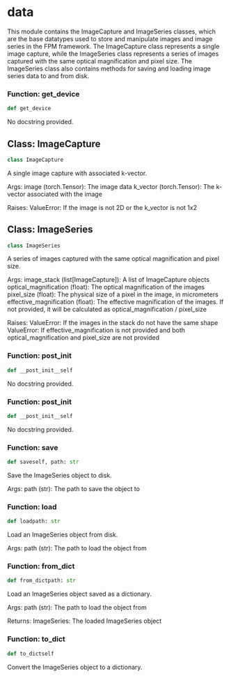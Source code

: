 # data

This module contains the ImageCapture and ImageSeries classes, which are the base datatypes used to store and manipulate images and image series in the FPM framework. The ImageCapture class represents a single image capture, while the ImageSeries class represents a series of images captured with the same optical magnification and pixel size. The ImageSeries class also contains methods for saving and loading image series data to and from disk.

### Function: get_device

```python
def get_device
```

No docstring provided.

## Class: ImageCapture

```python
class ImageCapture
```

A single image capture with associated k-vector.

Args:
    image (torch.Tensor): The image data
    k_vector (torch.Tensor): The k-vector associated with the image

Raises:
    ValueError: If the image is not 2D or the k_vector is not 1x2

## Class: ImageSeries

```python
class ImageSeries
```

A series of images captured with the same optical magnification and pixel size.

Args:
    image_stack (list[ImageCapture]): A list of ImageCapture objects
    optical_magnification (float): The optical magnification of the images
    pixel_size (float): The physical size of a pixel in the image, in micrometers
    effective_magnification (float): The effective magnification of the images. If not provided, it will be calculated as optical_magnification / pixel_size

Raises:
    ValueError: If the images in the stack do not have the same shape
    ValueError: If effective_magnification is not provided and both optical_magnification and pixel_size are not provided

### Function: __post_init__

```python
def __post_init__self
```

No docstring provided.

### Function: __post_init__

```python
def __post_init__self
```

No docstring provided.

### Function: save

```python
def saveself, path: str
```

Save the ImageSeries object to disk.

Args:
    path (str): The path to save the object to

### Function: load

```python
def loadpath: str
```

Load an ImageSeries object from disk.

Args:
    path (str): The path to load the object from

### Function: from_dict

```python
def from_dictpath: str
```

Load an ImageSeries object saved as a dictionary.

Args:
    path (str): The path to load the object from

Returns:
    ImageSeries: The loaded ImageSeries object

### Function: to_dict

```python
def to_dictself
```

Convert the ImageSeries object to a dictionary.

